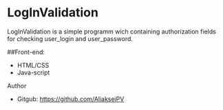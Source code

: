 # LogInValidation
LogInValidation is a simple programm wich containing authorization fields for checking user_login and user_password.

##Front-end:
* HTML/CSS
* Java-script

Author
* Gitgub: https://github.com/AliakseiPV
